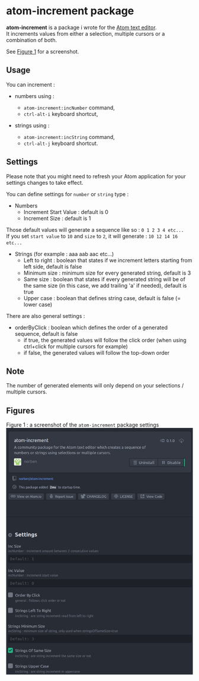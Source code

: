 # atom-increment package

**atom-increment** is a package i wrote for the [Atom text editor](https://atom.io/).  
It increments values from either a selection, multiple cursors or a combination of both.

See [Figure 1](#fig1) for a screenshot.


## Usage

You can increment :

* numbers using :
  * `atom-increment:incNumber` command,
  * `ctrl-alt-i` keyboard shortcut,

* strings using :
  * `atom-increment:incString` command,
  * `ctrl-alt-j` keyboard shortcut.


## Settings

Please note that you might need to refresh your Atom application for your settings changes to take effect.

You can define settings for `number` or `string` type :

* Numbers
  * Increment Start Value : default is 0
  * Increment Size : default is 1

Those default values will generate a sequence like so : `0 1 2 3 4 etc...`  
If you set `start value` to `10` and `size` to `2`, it will generate : `10 12 14 16 etc...`

* Strings (for example : aaa aab aac etc...)
  * Left to right : boolean that states if we increment letters starting from left side, default is false
  * Minimum size : minimum size for every generated string, default is 3
  * Same size : boolean that states if every generated string will be of the same size (in this case, we add trailing 'a' if needed), default is true
  * Upper case : boolean that defines string case, default is false (= lower case)

There are also general settings :

* orderByClick : boolean which defines the order of a generated sequence, default is false
  * if true, the generated values will follow the click order (when using ctrl+click for multiple cursors for example)  
  * if false, the generated values will follow the top-down order


## Note

The number of generated elements will only depend on your selections / multiple cursors.  


## Figures

<a name="fig1">Figure 1 : a screenshot of the `atom-increment` package settings</a>
![A screenshot of settings](https://raw.githubusercontent.com/norben/atom-increment/4465dd98e554ae09fee57719300757bc8bb8976d/images/settings.png)
